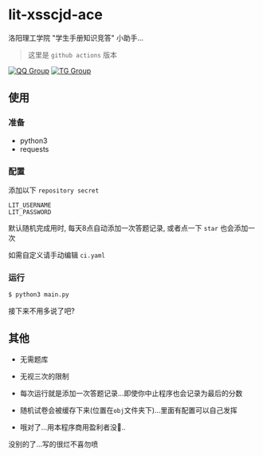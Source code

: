 # lit-xsscjd-ace

洛阳理工学院 "学生手册知识竞答" 小助手...

>  这里是 `github actions` 版本

[![QQ Group](https://img.shields.io/badge/QQ%20Group-647027400-red.svg)](https://jq.qq.com/?_wv=1027&k=lz0XyN86)
[![TG Group](https://img.shields.io/badge/TG%20Group-lit_edu-blue.svg)](https://t.me/lit_edu)


## 使用

### 准备

- python3
- requests

### 配置

添加以下 `repository secret`

```
LIT_USERNAME
LIT_PASSWORD
```

默认随机完成用时, 每天8点自动添加一次答题记录, 或者点一下 `star` 也会添加一次

如需自定义请手动编辑 `ci.yaml`

### 运行

```bash
$ python3 main.py
```

接下来不用多说了吧?

## 其他

- 无需题库

- 无视三次的限制

- 每次运行就是添加一次答题记录...即使你中止程序也会记录为最后的分数

- 随机试卷会被缓存下来(位置在`obj`文件夹下)...里面有配置可以自己发挥

- 哦对了...用本程序商用盈利者没🐎..

没别的了...写的很烂不喜勿喷

